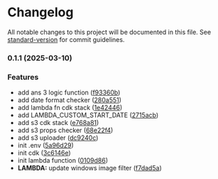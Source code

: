 # Changelog

All notable changes to this project will be documented in this file. See [standard-version](https://github.com/conventional-changelog/standard-version) for commit guidelines.

### 0.1.1 (2025-03-10)


### Features

* add ans 3 logic function ([f93360b](https://github.com/lauming1111/code-test-arctic-wolf/commit/f93360b6a050be3e8f07a6f0efcc73279ac18a84))
* add date format checker ([280a551](https://github.com/lauming1111/code-test-arctic-wolf/commit/280a5518168b024d21aad0bc44933108b4743f0f))
* add lambda fn cdk stack ([1e42446](https://github.com/lauming1111/code-test-arctic-wolf/commit/1e42446c2da2df66e3466f88950ed560f7e137c6))
* add LAMBDA_CUSTOM_START_DATE ([2715acb](https://github.com/lauming1111/code-test-arctic-wolf/commit/2715acbc9b9b26c07709d9ef328cabd3f7153a2b))
* add s3 cdk stack ([e768a81](https://github.com/lauming1111/code-test-arctic-wolf/commit/e768a81cb6577d62960ad31c3b4b2614fd5266df))
* add s3 props checker ([68e22f4](https://github.com/lauming1111/code-test-arctic-wolf/commit/68e22f4e29c5e41b3ab825e247cb89c2497dba69))
* add s3 uploader ([dc9240c](https://github.com/lauming1111/code-test-arctic-wolf/commit/dc9240c276c1ae3526c23570a1ddebb0513bd4a7))
* init .env ([5a96d29](https://github.com/lauming1111/code-test-arctic-wolf/commit/5a96d29d5fa0fc1f95e3eb28ab0b67cc4d16bf01))
* init cdk ([3c6146e](https://github.com/lauming1111/code-test-arctic-wolf/commit/3c6146e2d2f714c08d72d075a2653aebed64a15f))
* init lambda function ([0109d86](https://github.com/lauming1111/code-test-arctic-wolf/commit/0109d8688faf2749c9a66bdfb24246976c697708))
* **LAMBDA:** update windows image filter ([f7dad5a](https://github.com/lauming1111/code-test-arctic-wolf/commit/f7dad5a1df49859bf3a5b396d3e0a8fc4a8cb4dc))
